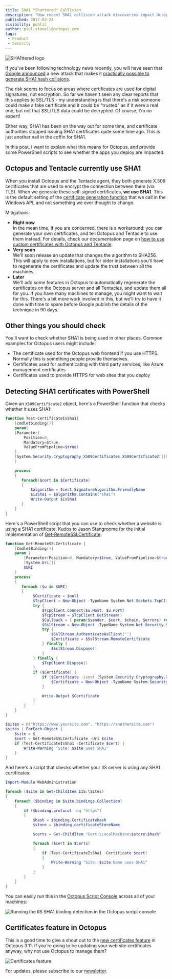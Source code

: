 ```yaml
---
title: SHA1 "Shattered" Collision 
description: "How recent SHA1 collision attack discoveries impact Octopus, and PowerShell scripts to detect if you use SHA1 certificates"
published: 2017-02-24
visibility: public
author: paul.stovell@octopus.com
tags: 
 - Product
 - Security
---
```

 
![SHA1ttered logo](shattered-logo.png) 

If you've been following technology news recently, you will have seen that [Google announced](https://security.googleblog.com/2017/02/announcing-first-sha1-collision.html) a new attack that makes it [practically possible to generate SHA1 hash collisions](http://shattered.io/). 

The risk seems to focus on areas where certificates are used for digital signatures, not encryption. So far we haven't seen any clear reports that this applies to SSL/TLS - my understanding is that there's a risk someone could make a fake certificate and it could be "trusted" as if it were a real one, but not that SSL/TLS data could be decrypted. Of course, I'm no expert! 

Either way, SHA1 has been on the way out for some time, and certificate authorities stopped issuing SHA1 certificates quite some time ago. This is just another nail in the coffin for SHA1. 

In this post, I want to explain what this means for Octopus, and provide some PowerShell scripts to see whether the apps you deploy are impacted. 

## Octopus and Tentacle currently use SHA1

When you install Octopus and the Tentacle agent, they both generate X.509 certificates that are used to encrypt the connection between them (via TLS). When we generate these self-signed certificates, **we use SHA1**. This is the default setting of the [certificate generation function](https://msdn.microsoft.com/en-us/library/windows/desktop/aa376039(v=vs.85).aspx) that we call in the Windows API, and not something we ever thought to change. 

Mitigations:

 - **Right now**  
   In the mean time, if you are concerned, there is a workaround: you can generate your own certificates, and tell Octopus and Tentacle to use them instead. For details, check our documentation page on [how to use custom certificates with Octopus and Tentacle](https://octopus.com/docs/security/octopus-tentacle-communication/custom-certificates-with-octopus-server-and-tentacle). 
 - **Very soon**  
   We'll soon release an update that changes the algorithm to SHA256. This will apply to new installations, but for older installations you'll have to regenerate the certificates and update the trust between all the machines. 
 - **Later**  
   We'll add some features in Octopus to automatically regenerate the certificates on the Octopus server and all Tentacles, and update them all for you. If you have many machines to manage, you might want to wait for this. There's a bit more work involved in this, but we'll try to have it done with time to spare before Google publish the details of the technique in 90 days. 

## Other things you should check

You'll want to check whether SHA1 is being used in other places. Common examples for Octopus users might include:

 - The certificate used for the Octopus web frontend if you use HTTPS. Normally this is something people provide themselves. 
 - Certificates used for authenticating with third party services, like Azure management certificates
 - Certificates used to provide HTTPS for web sites that you deploy

## Detecting SHA1 certificates with PowerShell

Given an `X509Certificate2` object, here's a PowerShell function that checks whether it uses SHA1:

```powershell
function Test-CertificateIsSha1{
    [cmdletbinding()]
    param(  
    [Parameter(
        Position=0, 
        Mandatory=$true, 
        ValueFromPipeline=$true)
    ]
    [System.Security.Cryptography.X509Certificates.X509Certificate2[]]$Certificate
    ) 

    process 
    {
       foreach($cert in $Certificate)
       {
           $algorithm = $cert.SignatureAlgorithm.FriendlyName
           $isSha1 = $algorithm.Contains("sha1")
           Write-Output $isSha1
       }
    }
}
```

Here's a PowerShell script that you can use to check whether a website is using a SHA1 certificate. Kudos to Jason Stangroome for the initial implementation of [Get-RemoteSSLCertificate](https://gist.github.com/jstangroome/5945820):

```powershell
function Get-RemoteSSLCertificate {
    [CmdletBinding()]
    param (
        [Parameter(Position=0, Mandatory=$true, ValueFromPipeline=$true)]
        [System.Uri[]]
        $URI
    )
    process 
    {
       foreach ($u in $URI)
       {
            $Certificate = $null
            $TcpClient = New-Object -TypeName System.Net.Sockets.TcpClient
            try {
                $TcpClient.Connect($u.Host, $u.Port)
                $TcpStream = $TcpClient.GetStream()
                $Callback = { param($sender, $cert, $chain, $errors) return $true }
                $SslStream = New-Object -TypeName System.Net.Security.SslStream -ArgumentList @($TcpStream, $true, $Callback)
                try {
                    $SslStream.AuthenticateAsClient('')
                    $Certificate = $SslStream.RemoteCertificate
                } finally {
                    $SslStream.Dispose()
                }
            } finally {
                $TcpClient.Dispose()
            }
            if ($Certificate) {
                if ($Certificate -isnot [System.Security.Cryptography.X509Certificates.X509Certificate2]) {
                    $Certificate = New-Object -TypeName System.Security.Cryptography.X509Certificates.X509Certificate2 -ArgumentList $Certificate
                }

                Write-Output $Certificate
            }
        }
    }
}

$sites = @("https://www.yoursite.com", "https://anothersite.com")
$sites | ForEach-Object {
    $site = $_
    $cert = Get-RemoteSSLCertificate -Uri $site
    if (Test-CertificateIsSha1 -Certificate $cert) {
        Write-Warning "Site: $site uses SHA1"
    }
}
```

And here's a script that checks whether your IIS server is using any SHA1 certificates:

```powershell
Import-Module WebAdministration

foreach ($site in Get-ChildItem IIS:\Sites)
{
    foreach ($binding in $site.bindings.Collection)
    {
        if ($binding.protocol -eq "https") 
        {
            $hash = $binding.CertificateHash
            $store = $binding.certificateStoreName

            $certs = Get-ChildItem "Cert:\LocalMachine\$store\$hash"

            foreach ($cert in $certs) 
            {
                if (Test-CertificateIsSha1 -Certificate $cert) 
                {
                    Write-Warning "Site: $site.Name uses SHA1"
                }
            } 
        }
    }
}
```

You can easily run this in the [Octopus Script Console](https://octopus.com/docs/administration/script-console) across all of your machines: 

![Running the IIS SHA1 binding detection in the Octopus script console](shattered-console.png "width=500")

## Certificates feature in Octopus

This is a good time to give a shout out to the [new certificates feature](https://octopus.com/blog/certificates-feature) in Octopus 3.11. If you're going to be updating your web site certificates anyway, why not use Octopus to manage them? 

![Certificates feature](https://i.octopus.com/blog/201702-certificate_list-BR7P.png "width=500")
 
For updates, please subscribe to our [newsletter](#newsletter).